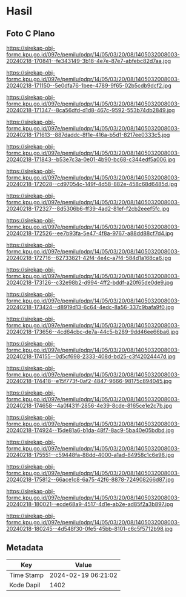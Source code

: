 # Hasil

## Foto C Plano

https://sirekap-obj-formc.kpu.go.id/097e/pemilu/pdpr/14/05/03/20/08/1405032008003-20240218-170841--fe343149-3b18-4e7e-87e7-abfebc82d7aa.jpg

https://sirekap-obj-formc.kpu.go.id/097e/pemilu/pdpr/14/05/03/20/08/1405032008003-20240218-171150--5e0dfa76-1bee-4789-9f65-02b5cdb9dcf2.jpg

https://sirekap-obj-formc.kpu.go.id/097e/pemilu/pdpr/14/05/03/20/08/1405032008003-20240218-171347--8ca56dfd-d1d8-467c-9592-553b74db2849.jpg

https://sirekap-obj-formc.kpu.go.id/097e/pemilu/pdpr/14/05/03/20/08/1405032008003-20240218-171613--887daddc-8f1e-416a-b5d1-8217ee0333c5.jpg

https://sirekap-obj-formc.kpu.go.id/097e/pemilu/pdpr/14/05/03/20/08/1405032008003-20240218-171843--b53e7c3a-0e01-4b90-bc68-c344edf5a006.jpg

https://sirekap-obj-formc.kpu.go.id/097e/pemilu/pdpr/14/05/03/20/08/1405032008003-20240218-172028--cd97054c-149f-4d58-882e-458c68d6485d.jpg

https://sirekap-obj-formc.kpu.go.id/097e/pemilu/pdpr/14/05/03/20/08/1405032008003-20240218-172327--8d5306b6-ff39-4ad2-81ef-f2cb2eeef5fc.jpg

https://sirekap-obj-formc.kpu.go.id/097e/pemilu/pdpr/14/05/03/20/08/1405032008003-20240218-172526--ee7b93fa-5e47-4f8a-9767-a88dd88cf7d4.jpg

https://sirekap-obj-formc.kpu.go.id/097e/pemilu/pdpr/14/05/03/20/08/1405032008003-20240218-172716--62733821-42f4-4e4c-a7f4-584d1a168ca6.jpg

https://sirekap-obj-formc.kpu.go.id/097e/pemilu/pdpr/14/05/03/20/08/1405032008003-20240218-173126--c32e98b2-d994-4ff2-bddf-a20f65de0de9.jpg

https://sirekap-obj-formc.kpu.go.id/097e/pemilu/pdpr/14/05/03/20/08/1405032008003-20240218-173424--d8919d13-6c64-4edc-8a56-337c9bafa9f0.jpg

https://sirekap-obj-formc.kpu.go.id/097e/pemilu/pdpr/14/05/03/20/08/1405032008003-20240218-173656--4cd64cbc-de7a-44c5-b289-9dd46ee66ba6.jpg

https://sirekap-obj-formc.kpu.go.id/097e/pemilu/pdpr/14/05/03/20/08/1405032008003-20240218-174155--0d5cf698-2333-408d-bd25-c3f42024447d.jpg

https://sirekap-obj-formc.kpu.go.id/097e/pemilu/pdpr/14/05/03/20/08/1405032008003-20240218-174418--e15f773f-0af2-4847-9666-98175c894045.jpg

https://sirekap-obj-formc.kpu.go.id/097e/pemilu/pdpr/14/05/03/20/08/1405032008003-20240218-174658--4a0f431f-2856-4e39-8cde-8165ce1e2c7b.jpg

https://sirekap-obj-formc.kpu.go.id/097e/pemilu/pdpr/14/05/03/20/08/1405032008003-20240218-174924--15de81a6-b1da-48f7-8ac9-5ba40e05bdbd.jpg

https://sirekap-obj-formc.kpu.go.id/097e/pemilu/pdpr/14/05/03/20/08/1405032008003-20240218-175551--c59448fa-88dd-4000-a1ad-84958c1c6e98.jpg

https://sirekap-obj-formc.kpu.go.id/097e/pemilu/pdpr/14/05/03/20/08/1405032008003-20240218-175812--66ace1c8-6a75-42f6-8878-724908266d87.jpg

https://sirekap-obj-formc.kpu.go.id/097e/pemilu/pdpr/14/05/03/20/08/1405032008003-20240218-180021--ecde68a9-4517-4d1e-ab2e-ad85f2a3b897.jpg

https://sirekap-obj-formc.kpu.go.id/097e/pemilu/pdpr/14/05/03/20/08/1405032008003-20240218-180245--4d548f30-0fe5-45bb-8101-c6c5f5712b98.jpg


## Metadata

| Key        | Value               |
| ---------- | ------------------- |
| Time Stamp | 2024-02-19 06:21:02 |
| Kode Dapil | 1402                |



